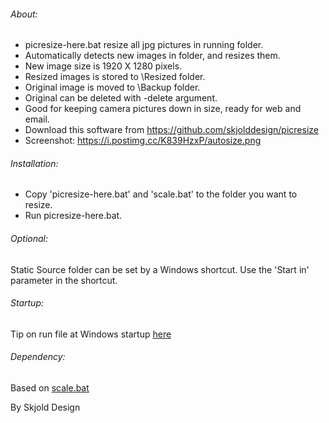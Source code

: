 ###### About:
- picresize-here.bat resize all jpg pictures in running folder.
- Automatically detects new images in folder, and resizes them.
- New image size is 1920 X 1280 pixels.
- Resized images is stored to \Resized folder.
- Original image is moved to \Backup folder.
- Original can be deleted with -delete argument.
- Good for keeping camera pictures down in size, ready for web and email.
- Download this software from https://github.com/skjolddesign/picresize
- Screenshot: https://i.postimg.cc/K839HzxP/autosize.png


###### Installation:
- Copy 'picresize-here.bat' and 'scale.bat' to the folder you want to resize.
- Run picresize-here.bat.

###### Optional: 
Static Source folder can be set by a Windows shortcut. 
Use the 'Start in' parameter in the shortcut.

###### Startup:
Tip on run file at Windows startup [here](https://www.computerhope.com/issues/ch000322.htm)
 
###### Dependency:
Based on [scale.bat](https://github.com/npocmaka/batch.scripts/blob/master/hybrids/jscript/imageProcessing/scale.bat)

By Skjold Design
